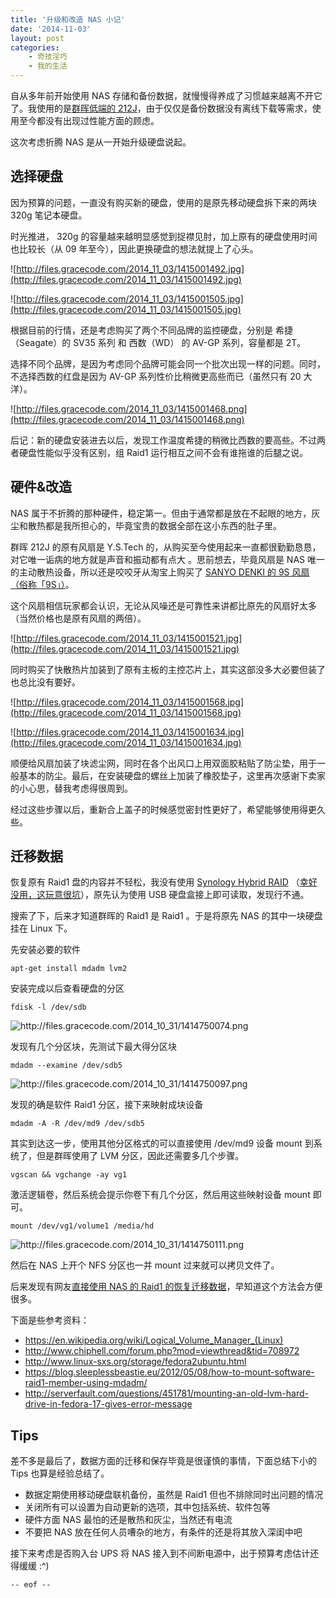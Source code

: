```yaml
---
title: '升级和改造 NAS 小记'
date: '2014-11-03'
layout: post
categories:
    - 奇技淫巧
    - 我的生活
---
```


自从多年前开始使用 NAS 存储和备份数据，就慢慢得养成了习惯越来越离不开它了。我使用的是[群晖低端的 212J](http://www.techpowerup.com/reviews/Synology/DS212j/)，由于仅仅是备份数据没有离线下载等需求，使用至今都没有出现过性能方面的顾虑。

这次考虑折腾 NAS 是从一开始升级硬盘说起。

## 选择硬盘

因为预算的问题，一直没有购买新的硬盘，使用的是原先移动硬盘拆下来的两块 320g 笔记本硬盘。

时光推进， 320g 的容量越来越明显感觉到捉襟见肘，加上原有的硬盘使用时间也比较长（从 09 年至今），因此更换硬盘的想法就提上了心头。

![http://files.gracecode.com/2014_11_03/1415001492.jpg](http://files.gracecode.com/2014_11_03/1415001492.jpg)

![http://files.gracecode.com/2014_11_03/1415001505.jpg](http://files.gracecode.com/2014_11_03/1415001505.jpg)

根据目前的行情，还是考虑购买了两个不同品牌的监控硬盘，分别是 希捷（Seagate）的 SV35 系列 和 西数（WD） 的 AV-GP 系列，容量都是 2T。

选择不同个品牌，是因为考虑同个品牌可能会同一个批次出现一样的问题。同时，不选择西数的红盘是因为 AV-GP 系列性价比稍微更高些而已（虽然只有 20 大洋）。

![http://files.gracecode.com/2014_11_03/1415001468.png](http://files.gracecode.com/2014_11_03/1415001468.png)

后记：新的硬盘安装进去以后，发现工作温度希捷的稍微比西数的要高些。不过两者硬盘性能似乎没有区别，组 Raid1 运行相互之间不会有谁拖谁的后腿之说。


## 硬件&改造

NAS 属于不折腾的那种硬件，稳定第一。但由于通常都是放在不起眼的地方，灰尘和散热都是我所担心的，毕竟宝贵的数据全部在这小东西的肚子里。

群晖 212J 的原有风扇是 Y.S.Tech
的，从购买至今使用起来一直都很勤勤恳恳，对它唯一诟病的地方就是声音和振动都有点大
。思前想去，毕竟风扇是 NAS 唯一的主动散热设备，所以还是咬咬牙从淘宝上购买了
[SANYO DENKI 的 9S 风扇（俗称「9S」）](http://s.taobao.com/search?q=SANYO+9s+%B7%E7%C9%C8)。

这个风扇相信玩家都会认识，无论从风噪还是可靠性来讲都比原先的风扇好太多（当然价格也是原有风扇的两倍）。

![http://files.gracecode.com/2014_11_03/1415001521.jpg](http://files.gracecode.com/2014_11_03/1415001521.jpg)

同时购买了快散热片加装到了原有主板的主控芯片上，其实这部没多大必要但装了也总比没有要好。

![http://files.gracecode.com/2014_11_03/1415001568.jpg](http://files.gracecode.com/2014_11_03/1415001568.jpg)

![http://files.gracecode.com/2014_11_03/1415001634.jpg](http://files.gracecode.com/2014_11_03/1415001634.jpg)

顺便给风扇加装了块滤尘网，同时在各个出风口上用双面胶粘贴了防尘垫，用于一般基本的防尘。最后，在安装硬盘的螺丝上加装了橡胶垫子，这里再次感谢下卖家的小心思，替我考虑得很周到。

经过这些步骤以后，重新合上盖子的时候感觉密封性更好了，希望能够使用得更久些。


## 迁移数据

恢复原有 Raid1 盘的内容并不轻松，我没有使用 [Synology Hybrid RAID](https://www.synology.com/zh-cn/knowledgebase/tutorials/492) （[幸好没用，这玩意很坑](http://www.mobile01.com/topicdetail.php?f=494&t=2538441)），原先认为使用 USB 硬盘盒接上即可读取，发现行不通。

搜索了下，后来才知道群晖的 Raid1 是 Raid1 。于是将原先 NAS 的其中一块硬盘挂在 Linux 下。

先安装必要的软件

```
apt-get install mdadm lvm2
```

安装完成以后查看硬盘的分区

```
fdisk -l /dev/sdb
```

![http://files.gracecode.com/2014_10_31/1414750074.png
](http://files.gracecode.com/2014_10_31/1414750111.png)

发现有几个分区块，先测试下最大得分区块

```
mdadm --examine /dev/sdb5
```

![http://files.gracecode.com/2014_10_31/1414750097.png
](http://files.gracecode.com/2014_10_31/1414750111.png)

发现的确是软件 Raid1 分区，接下来映射成块设备

```
mdadm -A -R /dev/md9 /dev/sdb5
```

其实到达这一步，使用其他分区格式的可以直接使用 /dev/md9 设备 mount 到系统了，但是群晖使用了 LVM 分区，因此还需要多几个步骤。

```
vgscan && vgchange -ay vg1
```

激活逻辑卷，然后系统会提示你卷下有几个分区，然后用这些映射设备 mount 即可。

```
mount /dev/vg1/volume1 /media/hd
```

![http://files.gracecode.com/2014_10_31/1414750111.png
](http://files.gracecode.com/2014_10_31/1414750111.png)

然后在 NAS 上开个 NFS 分区也一并 mount 过来就可以拷贝文件了。

后来发现有网友[直接使用 NAS 的 Raid1 的恢复迁移数据](http://www.gebi1.com/thread-79548-1-1.html)，早知道这个方法会方便很多。

下面是些参考资料：

- https://en.wikipedia.org/wiki/Logical_Volume_Manager_(Linux)
- http://www.chiphell.com/forum.php?mod=viewthread&tid=708972
- http://www.linux-sxs.org/storage/fedora2ubuntu.html
- https://blog.sleeplessbeastie.eu/2012/05/08/how-to-mount-software-raid1-member-using-mdadm/
- http://serverfault.com/questions/451781/mounting-an-old-lvm-hard-drive-in-fedora-17-gives-error-message

## Tips

差不多是最后了，数据方面的迁移和保存毕竟是很谨慎的事情，下面总结下小的 Tips 也算是经验总结了。

- 数据定期使用移动硬盘联机备份，虽然是 Raid1 但也不排除同时出问题的情况
- 关闭所有可以设置为自动更新的选项，其中包括系统、软件包等
- 硬件方面 NAS 最怕的还是散热和灰尘，当然还有电流
- 不要把 NAS 放在任何人员嘈杂的地方，有条件的还是将其放入深闺中吧

接下来考虑是否购入台 UPS 将 NAS 接入到不间断电源中，出于预算考虑估计还得缓缓 :^)

```-- eof --```
